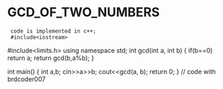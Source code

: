 # GCD_OF_TWO_NUMBERS
     code is implemented in c++;
     #include<iostream>
#include<limits.h>
using namespace std;
int gcd(int a, int b)
{
    if(b==0)
        return a;
    return gcd(b,a%b);
}

int main()
{
    int a,b;
    cin>>a>>b;
    cout<<gcd(a, b);
    return 0;
}
// code with brdcoder007
